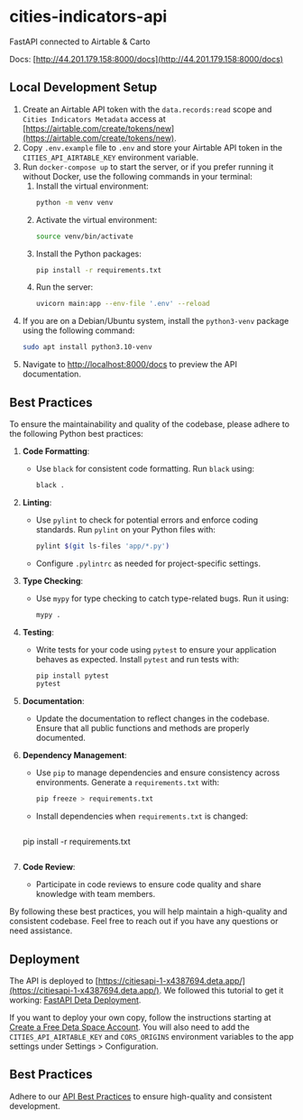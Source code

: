 # cities-indicators-api
FastAPI connected to Airtable & Carto

Docs: [http://44.201.179.158:8000/docs](http://44.201.179.158:8000/docs)

## Local Development Setup
 
1. Create an Airtable API token with the `data.records:read` scope and `Cities Indicators Metadata` access at [https://airtable.com/create/tokens/new](https://airtable.com/create/tokens/new).
2. Copy `.env.example` file to `.env` and store your Airtable API token in the `CITIES_API_AIRTABLE_KEY` environment variable.
3. Run `docker-compose up` to start the server, or if you prefer running it without Docker, use the following commands in your terminal:
    1. Install the virtual environment:
        ```sh
        python -m venv venv
        ``` 
    2. Activate the virtual environment:
        ```sh
        source venv/bin/activate
        ```
    3. Install the Python packages:
        ```sh
        pip install -r requirements.txt
        ```
    4. Run the server:
        ```sh
        uvicorn main:app --env-file '.env' --reload
        ```
4. If you are on a Debian/Ubuntu system, install the `python3-venv` package using the following command:
    ```sh
    sudo apt install python3.10-venv
    ```
5. Navigate to [http://localhost:8000/docs](http://localhost:8000/docs) to preview the API documentation.

## Best Practices

To ensure the maintainability and quality of the codebase, please adhere to the following Python best practices:

1. **Code Formatting**:
   - Use `black` for consistent code formatting. Run `black` using:
     ```sh
     black .
     ```

2. **Linting**:
   - Use `pylint` to check for potential errors and enforce coding standards. Run `pylint` on your Python files with:
     ```sh
     pylint $(git ls-files 'app/*.py')
     ```
   - Configure `.pylintrc` as needed for project-specific settings.

3. **Type Checking**:
   - Use `mypy` for type checking to catch type-related bugs. Run it using:
     ```sh
     mypy .
     ```

4. **Testing**:
   - Write tests for your code using `pytest` to ensure your application behaves as expected. Install `pytest` and run tests with:
     ```sh
     pip install pytest
     pytest
     ```

5. **Documentation**:
   - Update the documentation to reflect changes in the codebase. Ensure that all public functions and methods are properly documented.

6. **Dependency Management**:
   - Use `pip` to manage dependencies and ensure consistency across environments. Generate a `requirements.txt` with:
     ```sh
     pip freeze > requirements.txt
     ```
   - Install dependencies when `requirements.txt` is changed:
     ```sh
    pip install -r requirements.txt
     ```

8. **Code Review**:
   - Participate in code reviews to ensure code quality and share knowledge with team members.

By following these best practices, you will help maintain a high-quality and consistent codebase. Feel free to reach out if you have any questions or need assistance.

## Deployment
The API is deployed to [https://citiesapi-1-x4387694.deta.app/](https://citiesapi-1-x4387694.deta.app/). We followed this tutorial to get it working: [FastAPI Deta Deployment](https://fastapi.tiangolo.com/deployment/deta/).

If you want to deploy your own copy, follow the instructions starting at [Create a Free Deta Space Account](https://fastapi.tiangolo.com/deployment/deta/#create-a-free-deta-space-account). You will also need to add the `CITIES_API_AIRTABLE_KEY` and `CORS_ORIGINS` environment variables to the app settings under Settings > Configuration.

## Best Practices
Adhere to our [API Best Practices](/docs/best-practices.md) to ensure high-quality and consistent development.

